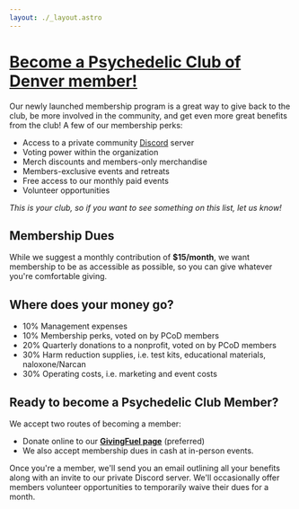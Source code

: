 ```yaml
---
layout: ./_layout.astro
---
```


# [Become a Psychedelic Club of Denver member!](/join)

Our newly launched membership program is a great way to give back to the club, be more involved in the community, and get even more great benefits from the club! A few of our membership perks:

- Access to a private community [Discord](https://discord.com) server
- Voting power within the organization
- Merch discounts and members-only merchandise
- Members-exclusive events and retreats
- Free access to our monthly paid events
- Volunteer opportunities

_This is your club, so if you want to see something on this list, let us know!_

## Membership Dues

While we suggest a monthly contribution of **$15/month**, we want membership to be as accessible as possible, so you can give whatever you're comfortable giving.

## Where does your money go?

- 10% Management expenses
- 10% Membership perks, voted on by PCoD members
- 20% Quarterly donations to a nonprofit, voted on by PCoD members
- 30% Harm reduction supplies, i.e. test kits, educational materials, naloxone/Narcan
- 30% Operating costs, i.e. marketing and event costs

## Ready to become a Psychedelic Club Member?

We accept two routes of becoming a member:

- Donate online to our **[GivingFuel page](/join)** (preferred)
- We also accept membership dues in cash at in-person events.

Once you're a member, we'll send you an email outlining all your benefits along with an invite to our private Discord server. We'll occasionally offer members volunteer opportunities to temporarily waive their dues for a month.
